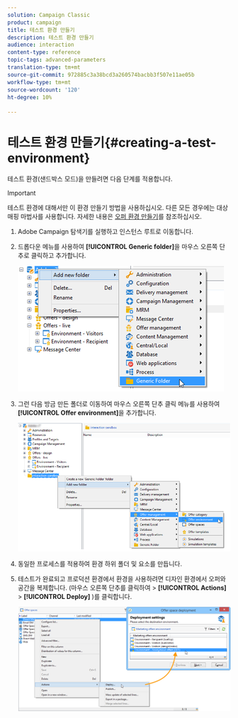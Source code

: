 ```yaml
---
solution: Campaign Classic
product: campaign
title: 테스트 환경 만들기
description: 테스트 환경 만들기
audience: interaction
content-type: reference
topic-tags: advanced-parameters
translation-type: tm+mt
source-git-commit: 972885c3a38bcd3a260574bacbb3f507e11ae05b
workflow-type: tm+mt
source-wordcount: '120'
ht-degree: 10%

---
```



# 테스트 환경 만들기{#creating-a-test-environment}

테스트 환경(샌드박스 모드)을 만들려면 다음 단계를 적용합니다.

>[!IMPORTANT]
>
>테스트 환경에 대해서만 이 환경 만들기 방법을 사용하십시오. 다른 모든 경우에는 대상 매핑 마법사를 사용합니다. 자세한 내용은 [오퍼 환경 만들기](../../interaction/using/live-design-environments.md#creating-an-offer-environment)를 참조하십시오.

1. Adobe Campaign 탐색기를 실행하고 인스턴스 루트로 이동합니다.
1. 드롭다운 메뉴를 사용하여 **[!UICONTROL Generic folder]**&#x200B;을 마우스 오른쪽 단추로 클릭하고 추가합니다.

   ![](assets/offer_env_creation_001.png)

1. 그런 다음 방금 만든 폴더로 이동하여 마우스 오른쪽 단추 클릭 메뉴를 사용하여 **[!UICONTROL Offer environment]**&#x200B;을 추가합니다.

   ![](assets/offer_env_creation_001bis.png)

1. 동일한 프로세스를 적용하여 환경 하위 폴더 및 요소를 만듭니다.
1. 테스트가 완료되고 프로덕션 환경에서 환경을 사용하려면 디자인 환경에서 오퍼와 공간을 복제합니다. (마우스 오른쪽 단추를 클릭하여 > **[!UICONTROL Actions]** > **[!UICONTROL Deploy]** )를 클릭합니다.

   ![](assets/migration_interaction_5.png)

